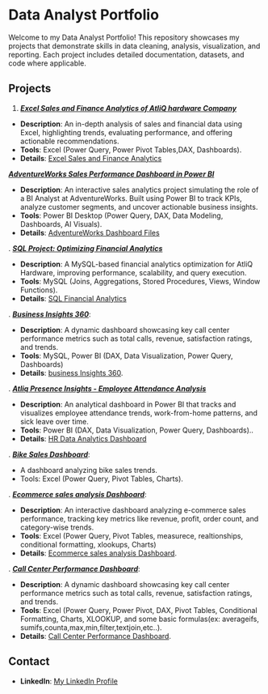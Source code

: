 # Data Analyst Portfolio

Welcome to my Data Analyst Portfolio! This repository showcases my projects that demonstrate skills in data cleaning, analysis, visualization, and reporting.
Each project includes detailed documentation, datasets, and code where applicable.

## Projects

1. ***[Excel Sales and Finance Analytics of AtliQ hardware Company](Excel-Sales-and-Finance-Analytics/README.md)***
- **Description**: An in-depth analysis of sales and financial data using Excel, highlighting trends, evaluating performance, and offering actionable recommendations.
- **Tools**: Excel (Power Query, Power Pivot Tables,DAX, Dashboards).
- **Details**: [Excel Sales and Finance Analytics](Excel-Sales-and-Finance-Analytics/files)

***[AdventureWorks Sales Performance Dashboard in Power BI](AdventureWorks-Sales-Dashboard/README.md)***  
- **Description**: An interactive sales analytics project simulating the role of a BI Analyst at AdventureWorks. Built using Power BI to track KPIs, analyze customer segments, and uncover actionable business insights.  
- **Tools**: Power BI Desktop (Power Query, DAX, Data Modeling, Dashboards, AI Visuals).  
- **Details**: [AdventureWorks Dashboard Files](AdventureWorks-Sales-Dashboard)  


. ***[SQL Project: Optimizing Financial Analytics](<AtliQ-finance Analytics using MySQL/readme.md>)***
- **Description**: A MySQL-based financial analytics optimization for AtliQ Hardware, improving performance, scalability, and query execution.
- **Tools**: MySQL (Joins, Aggregations, Stored Procedures, Views, Window Functions).
- **Details**: [SQL Financial Analytics](<AtliQ-finance Analytics using MySQL/queries>)


. ***[Business Insights 360](<Business Insights-360/readme.md>)***:
   - **Description**: A dynamic dashboard showcasing key call center performance metrics such as total calls, revenue, satisfaction ratings, and trends.
   - **Tools**: MySQL, Power BI (DAX, Data Visualization, Power Query, Dashboards)
   - **Details**: [business Insights 360](<Business Insights-360/data files>). 


. ***[Atliq Presence Insights - Employee Attendance Analysis](<AtliQ - HR Analytics using PowerBI/readme.md>)***
- **Description**: An analytical dashboard in Power BI that tracks and visualizes employee attendance trends, work-from-home patterns, and sick leave over time.
- **Tools**: Power BI (DAX, Data Visualization, Power Query, Dashboards)..
- **Details**: [HR Data Analytics Dashboard](<AtliQ - HR Analytics using PowerBI>)

. ***[Bike Sales Dashboard](Bike-Sales-Dashboard/readme.md)***:
   - A dashboard analyzing bike sales trends.
   - Tools: Excel (Power Query, Pivot Tables, Charts).
  

.  ***[Ecommerce sales analysis Dashboard](ecommerce/readme.md)***:
   - **Description**: An interactive dashboard analyzing e-commerce sales performance, tracking key metrics like revenue,
 profit, order count, and category-wise trends.
   - **Tools**: Excel (Power Query, Pivot Tables, measurece, realtionships, conditional formatting, xlookups, Charts)
   - **Details**: [Ecommerce sales analysis Dashboard](ecommerce/data).


. ***[Call Center Performance Dashboard](call-center/readme.md)***:
   - **Description**: A dynamic dashboard showcasing key call center performance metrics such as total calls, revenue, satisfaction ratings, and trends.
   - **Tools**: Excel (Power Query, Power Pivot, DAX, Pivot Tables, Conditional Formatting, Charts, XLOOKUP, and some basic formulas(ex: averageifs, sumifs,counta,max,min,filter,textjoin,etc..).
   - **Details**: [Call Center Performance Dashboard](call-center/data).




## Contact

- **LinkedIn**: [My LinkedIn Profile](https://www.linkedin.com/in/suryatejagamidi/)

